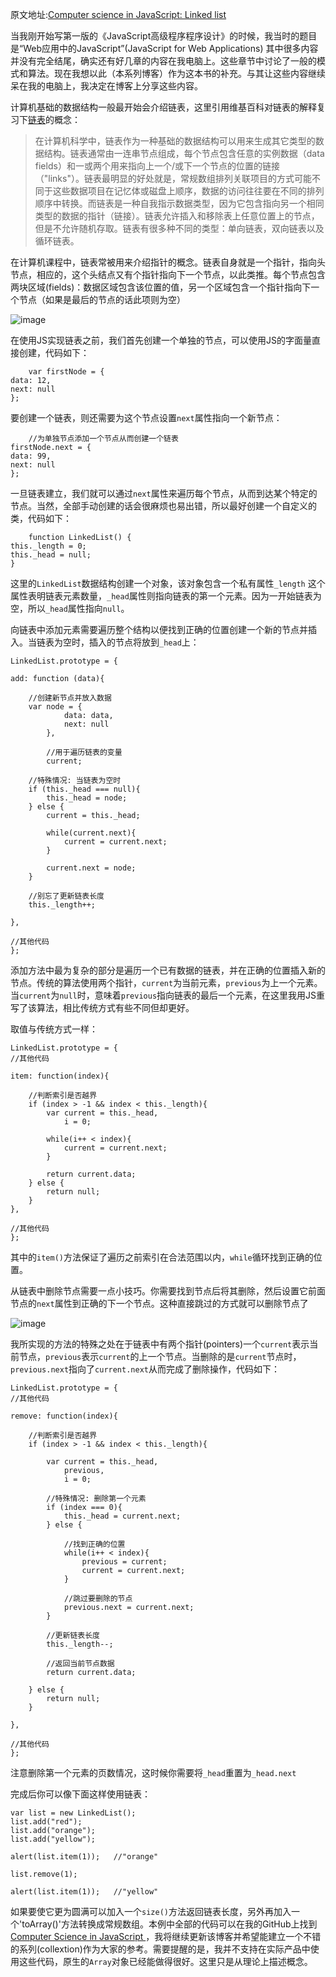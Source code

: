 原文地址:[Computer science in JavaScript: Linked list](https://www.nczonline.net/blog/2009/04/13/computer-science-in-javascript-linked-list/)

当我刚开始写第一版的《JavaScript高级程序程序设计》的时候，我当时的题目是“Web应用中的JavaScript”(JavaScript for Web Applications) 其中很多内容并没有完全结尾，确实还有好几章的内容在我电脑上。这些章节中讨论了一般的模式和算法。现在我想以此（本系列博客）作为这本书的补充。与其让这些内容继续呆在我的电脑上，我决定在博客上分享这些内容。

计算机基础的数据结构一般最开始会介绍链表，这里引用维基百科对链表的解释复习下[链表](https://zh.wikipedia.org/wiki/%E9%93%BE%E8%A1%A8)的概念：
>在计算机科学中，链表作为一种基础的数据结构可以用来生成其它类型的数据结构。链表通常由一连串节点组成，每个节点包含任意的实例数据（data fields）和一或两个用来指向上一个/或下一个节点的位置的链接（"links"）。链表最明显的好处就是，常规数组排列关联项目的方式可能不同于这些数据项目在记忆体或磁盘上顺序，数据的访问往往要在不同的排列顺序中转换。而链表是一种自我指示数据类型，因为它包含指向另一个相同类型的数据的指针（链接）。链表允许插入和移除表上任意位置上的节点，但是不允许随机存取。链表有很多种不同的类型：单向链表，双向链表以及循环链表。

在计算机课程中，链表常被用来介绍指针的概念。链表自身就是一个指针，指向头节点，相应的，这个头结点又有个指针指向下一个节点，以此类推。每个节点包含两块区域(fields)：数据区域包含该位置的值，另一个区域包含一个指针指向下一个节点（如果是最后的节点的话此项则为空）<br/>

![image](https://www.nczonline.net/images/wp-content/uploads/2009/04/408px-Singly-linked-list.svg_.png)

在使用JS实现链表之前，我们首先创建一个单独的节点，可以使用JS的字面量直接创建，代码如下：

		var firstNode = {
    data: 12,
    next: null
	};
	
要创建一个链表，则还需要为这个节点设置`next`属性指向一个新节点：

		//为单独节点添加一个节点从而创建一个链表
	firstNode.next = {
    data: 99,
    next: null
	};
	
一旦链表建立，我们就可以通过`next`属性来遍历每个节点，从而到达某个特定的节点。当然，全部手动创建的话会很麻烦也易出错，所以最好创建一个自定义的类，代码如下：

		function LinkedList() {
    this._length = 0;
    this._head = null;
	}
	
这里的`LinkedList`数据结构创建一个对象，该对象包含一个私有属性`_length` 这个属性表明链表元素数量，`_head`属性则指向链表的第一个元素。因为一开始链表为空，所以`_head`属性指向`null`。

向链表中添加元素需要遍历整个结构以便找到正确的位置创建一个新的节点并插入。当链表为空时，插入的节点将放到`_head`上：

	LinkedList.prototype = {

    add: function (data){

        //创建新节点并放入数据
        var node = {
                data: data,
                next: null
            },

            //用于遍历链表的变量
            current;

        //特殊情况: 当链表为空时
        if (this._head === null){
            this._head = node;
        } else {
            current = this._head;

            while(current.next){
                current = current.next;
            }

            current.next = node;
        }

        //别忘了更新链表长度
        this._length++;

    },

    //其他代码
	};
	
添加方法中最为复杂的部分是遍历一个已有数据的链表，并在正确的位置插入新的节点。传统的算法使用两个指针，`current`为当前元素，`previous`为上一个元素。当`current`为`null`时，意味着`previous`指向链表的最后一个元素，在这里我用JS重写了该算法，相比传统方式有些不同但却更好。

取值与传统方式一样：

	LinkedList.prototype = {
    //其他代码

    item: function(index){

        //判断索引是否越界
        if (index > -1 && index < this._length){
            var current = this._head,
                i = 0;

            while(i++ < index){
                current = current.next;
            }

            return current.data;
        } else {
            return null;
        }
    },

    //其他代码
	};
	
其中的`item()`方法保证了遍历之前索引在合法范围以内，`while`循环找到正确的位置。

从链表中删除节点需要一点小技巧。你需要找到节点后将其删除，然后设置它前面节点的`next`属性到正确的下一个节点。这种直接跳过的方式就可以删除节点了

![image](https://www.nczonline.net/images/wp-content/uploads/2009/04/Singly_linked_list_delete_after.png)

我所实现的方法的特殊之处在于链表中有两个指针(pointers)一个`current`表示当前节点，`previous`表示`current`的上一个节点。当删除的是`current`节点时，`previous.next`指向了`current.next`从而完成了删除操作，代码如下：

	LinkedList.prototype = {
    //其他代码

    remove: function(index){

        //判断索引是否越界
        if (index > -1 && index < this._length){

            var current = this._head,
                previous,
                i = 0;

            //特殊情况: 删除第一个元素
            if (index === 0){
                this._head = current.next;
            } else {

                //找到正确的位置
                while(i++ < index){
                    previous = current;
                    current = current.next;
                }

                //跳过要删除的节点
                previous.next = current.next;
            }

            //更新链表长度
            this._length--;

            //返回当前节点数据
            return current.data;            

        } else {
            return null;
        }

    },

    //其他代码
	};
	
注意删除第一个元素的页数情况，这时候你需要将`_head`重置为`_head.next`

完成后你可以像下面这样使用链表：

	var list = new LinkedList();
	list.add("red");
	list.add("orange");
	list.add("yellow");

	alert(list.item(1));   //"orange"

	list.remove(1);

	alert(list.item(1));   //"yellow"
	
如果要使它更为圆满可以加入一个`size()`方法返回链表长度，另外再加入一个'toArray()'方法转换成常规数组。本例中全部的代码可以在我的GitHub上找到[Computer Science in JavaScript ](https://github.com/nzakas/computer-science-in-javascript/) ，我将继续更新该博客并希望能建立一个不错的系列(collextion)作为大家的参考。需要提醒的是，我并不支持在实际产品中使用这些代码，原生的`Array`对象已经能做得很好。这里只是从理论上描述概念。
